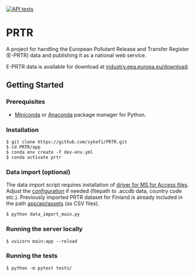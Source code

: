 [![API tests](https://github.com/sykefi/PRTR/workflows/tests/badge.svg)](https://github.com/sykefi/PRTR/actions)

# PRTR
A project for handling the European Pollutant Release and Transfer Register (E-PRTR) data and publishing it as a national web service.

E-PRTR data is available for download at [industry.eea.europa.eu/download](https://industry.eea.europa.eu/download).


## Getting Started
### Prerequisites
- [Miniconda](https://docs.conda.io/en/latest/miniconda.html) or [Anaconda](https://www.anaconda.com/products/individual) package manager for Python. 

### Installation
```
$ git clone https://github.com/sykefi/PRTR.git
$ cd PRTR/app
$ conda env create -f dev-env.yml
$ conda activate prtr
```
### Data import (optional)
The data import script requires installation of [driver for MS for Access files](https://www.microsoft.com/en-us/download/details.aspx?id=54920). Adjust the [configuration](app/data_import/conf.py) if needed (filepath to .accdb data, country code etc.). Previously imported PRTR dataset for Finland is already included in the path [app/api/assets](app/api/assets) (as CSV files). 
```
$ python data_import_main.py
```

### Running the server locally
```
$ uvicorn main:app --reload
```

### Running the tests
```
$ python -m pytest tests/
```
